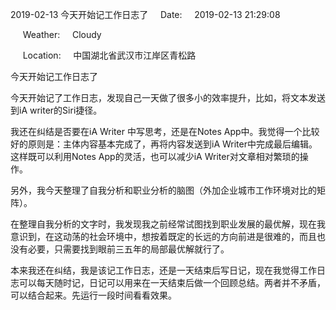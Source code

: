 2019-02-13 今天开始记工作日志了     Date:     2019-02-13 21:29:08

     Weather:     Cloudy

     Location:     中国湖北省武汉市江岸区青松路

今天开始记工作日志了

今天开始记了工作日志，发现自己一天做了很多小的效率提升，比如，将文本发送到iA writer的Siri捷径。

我还在纠结是否要在iA Writer 中写思考，还是在Notes App中。我觉得一个比较好的原则是：主体内容基本完成了，再将内容发送到iA Writer中完成最后编辑。这样既可以利用Notes App的灵活，也可以减少iA Writer对文章相对繁琐的操作。

另外，我今天整理了自我分析和职业分析的脑图（外加企业城市工作环境对比的矩阵）。

在整理自我分析的文字时，我发现我之前经常试图找到职业发展的最优解，现在我意识到，在这动荡的社会环境中，想按着既定的长远的方向前进是很难的，而且也没有必要，只需要找到眼前三五年的局部最优解就行了。

本来我还在纠结，我是该记工作日志，还是一天结束后写日记，现在我觉得工作日志可以每天随时记，日记可以用来在一天结束后做一个回顾总结。两者并不矛盾，可以结合起来。先运行一段时间看看效果。
